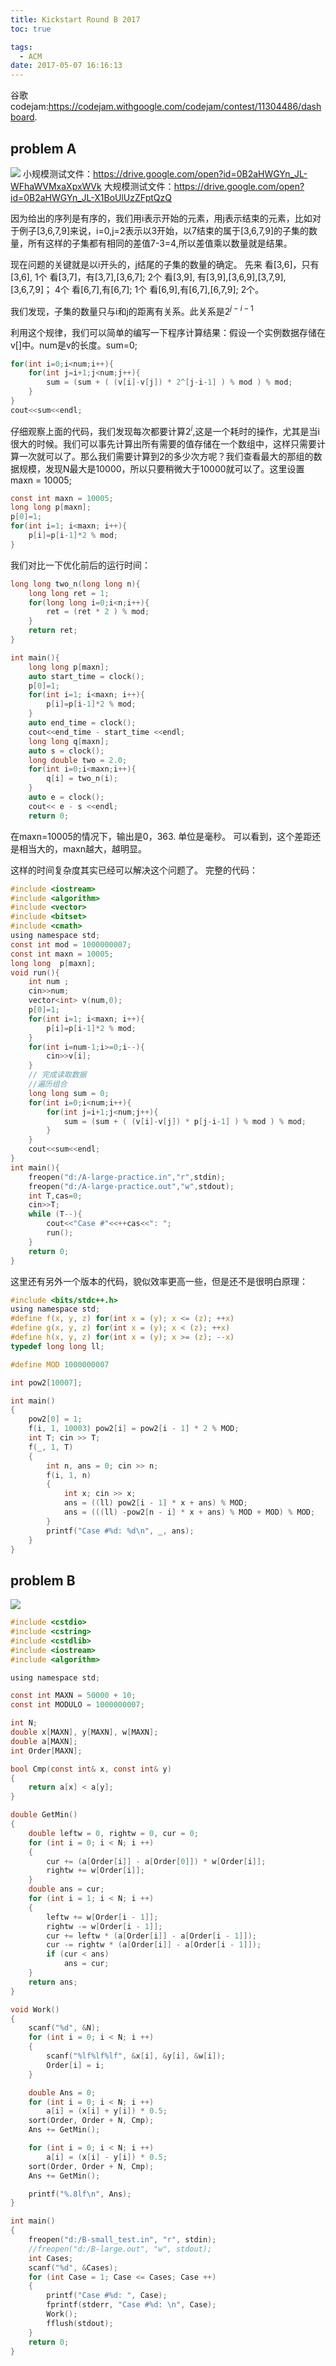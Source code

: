```yaml
---
title: Kickstart Round B 2017
toc: true

tags:
  - ACM
date: 2017-05-07 16:16:13
---
```

谷歌codejam:https://codejam.withgoogle.com/codejam/contest/11304486/dashboard.

<!--more-->

## problem A

![](2017-05-07_162055.png)
小规模测试文件：https://drive.google.com/open?id=0B2aHWGYn_JL-WFhaWVMxaXpxWVk
大规模测试文件：https://drive.google.com/open?id=0B2aHWGYn_JL-X1BoUlUzZFptQzQ

因为给出的序列是有序的，我们用i表示开始的元素，用j表示结束的元素，比如对于例子[3,6,7,9]来说，i=0,j=2表示以3开始，以7结束的属于[3,6,7,9]的子集的数量，所有这样的子集都有相同的差值7-3=4,所以差值乘以数量就是结果。

现在问题的关键就是以i开头的，j结尾的子集的数量的确定。 先来
看[3,6]，只有[3,6],  1个
看[3,7]，有[3,7],[3,6,7]; 2个
看[3,9], 有[3,9],[3,6,9],[3,7,9],[3,6,7,9]； 4个
看[6,7],有[6,7]; 1个
看[6,9],有[6,7],[6,7,9]; 2个。

我们发现，子集的数量只与i和j的距离有关系。此关系是$2^{j-i-1}$

利用这个规律，我们可以简单的编写一下程序计算结果：假设一个实例数据存储在v[]中。num是v的长度。sum=0;
```c
for(int i=0;i<num;i++){
    for(int j=i+1;j<num;j++){
        sum = (sum + ( (v[i]-v[j]) * 2^[j-i-1] ) % mod ) % mod;
    }
}
cout<<sum<<endl;
```
仔细观察上面的代码，我们发现每次都要计算$2^i$,这是一个耗时的操作，尤其是当i很大的时候。我们可以事先计算出所有需要的值存储在一个数组中，这样只需要计算一次就可以了。那么我们需要计算到2的多少次方呢？我们查看最大的那组的数据规模，发现N最大是10000，所以只要稍微大于10000就可以了。这里设置maxn = 10005;

```c
const int maxn = 10005;
long long p[maxn];
p[0]=1;
for(int i=1; i<maxn; i++){
    p[i]=p[i-1]*2 % mod;
}
```
我们对比一下优化前后的运行时间：
```c
long long two_n(long long n){
    long long ret = 1;
    for(long long i=0;i<n;i++){
        ret = (ret * 2 ) % mod;
    }
    return ret;
}

int main(){
    long long p[maxn];
    auto start_time = clock();
    p[0]=1;
    for(int i=1; i<maxn; i++){
        p[i]=p[i-1]*2 % mod;
    }
    auto end_time = clock();
    cout<<end_time - start_time <<endl;
    long long q[maxn];
    auto s = clock();
    long double two = 2.0;
    for(int i=0;i<maxn;i++){
        q[i] = two_n(i);
    }
    auto e = clock();
    cout<< e - s <<endl;
    return 0;
```

在maxn=10005的情况下，输出是0，363. 单位是毫秒。
可以看到，这个差距还是相当大的，maxn越大，越明显。

这样的时间复杂度其实已经可以解决这个问题了。
完整的代码：

```c
#include <iostream>
#include <algorithm>
#include <vector>
#include <bitset>
#include <cmath>
using namespace std;
const int mod = 1000000007;
const int maxn = 10005;
long long  p[maxn];
void run(){
    int num ;
    cin>>num;
    vector<int> v(num,0);
    p[0]=1;
    for(int i=1; i<maxn; i++){
        p[i]=p[i-1]*2 % mod;
    }
    for(int i=num-1;i>=0;i--){
        cin>>v[i];
    }
    // 完成读取数据
    //遍历组合
    long long sum = 0;
    for(int i=0;i<num;i++){
        for(int j=i+1;j<num;j++){
            sum = (sum + ( (v[i]-v[j]) * p[j-i-1] ) % mod ) % mod;
        }
    }
    cout<<sum<<endl;
}
int main(){
    freopen("d:/A-large-practice.in","r",stdin);
    freopen("d:/A-large-practice.out","w",stdout);
    int T,cas=0;
    cin>>T;
    while (T--){
        cout<<"Case #"<<++cas<<": ";
        run();
    }
    return 0;
}
```

这里还有另外一个版本的代码，貌似效率更高一些，但是还不是很明白原理：

```c
#include <bits/stdc++.h>
using namespace std;
#define f(x, y, z) for(int x = (y); x <= (z); ++x)
#define g(x, y, z) for(int x = (y); x < (z); ++x)
#define h(x, y, z) for(int x = (y); x >= (z); --x)
typedef long long ll;

#define MOD 1000000007

int pow2[10007];

int main()
{
	pow2[0] = 1;
	f(i, 1, 10003) pow2[i] = pow2[i - 1] * 2 % MOD;
	int T; cin >> T;
	f(_, 1, T)
	{
		int n, ans = 0; cin >> n;
		f(i, 1, n)
		{
			int x; cin >> x;
			ans = ((ll) pow2[i - 1] * x + ans) % MOD;
			ans = (((ll) -pow2[n - i] * x + ans) % MOD + MOD) % MOD;
		}
		printf("Case #%d: %d\n", _, ans);
	}
}

```

## problem B

![](2017-05-08_150406.png)

```c
#include <cstdio>
#include <cstring>
#include <cstdlib>
#include <iostream>
#include <algorithm>

using namespace std;

const int MAXN = 50000 + 10;
const int MODULO = 1000000007;

int N;
double x[MAXN], y[MAXN], w[MAXN];
double a[MAXN];
int Order[MAXN];

bool Cmp(const int& x, const int& y)
{
    return a[x] < a[y];
}

double GetMin()
{
    double leftw = 0, rightw = 0, cur = 0;
    for (int i = 0; i < N; i ++)
    {
        cur += (a[Order[i]] - a[Order[0]]) * w[Order[i]];
        rightw += w[Order[i]];
    }
    double ans = cur;
    for (int i = 1; i < N; i ++)
    {
        leftw += w[Order[i - 1]];
        rightw -= w[Order[i - 1]];
        cur += leftw * (a[Order[i]] - a[Order[i - 1]]);
        cur -= rightw * (a[Order[i]] - a[Order[i - 1]]);
        if (cur < ans)
            ans = cur;
    }
    return ans;
}

void Work()
{
    scanf("%d", &N);
    for (int i = 0; i < N; i ++)
    {
        scanf("%lf%lf%lf", &x[i], &y[i], &w[i]);
        Order[i] = i;
    }

    double Ans = 0;
    for (int i = 0; i < N; i ++)
        a[i] = (x[i] + y[i]) * 0.5;
    sort(Order, Order + N, Cmp);
    Ans += GetMin();

    for (int i = 0; i < N; i ++)
        a[i] = (x[i] - y[i]) * 0.5;
    sort(Order, Order + N, Cmp);
    Ans += GetMin();

    printf("%.8lf\n", Ans);
}

int main()
{
    freopen("d:/B-small_test.in", "r", stdin);
    //freopen("d:/B-large.out", "w", stdout);
    int Cases;
    scanf("%d", &Cases);
    for (int Case = 1; Case <= Cases; Case ++)
    {
        printf("Case #%d: ", Case);
        fprintf(stderr, "Case #%d: \n", Case);
        Work();
        fflush(stdout);
    }
    return 0;
}
```
